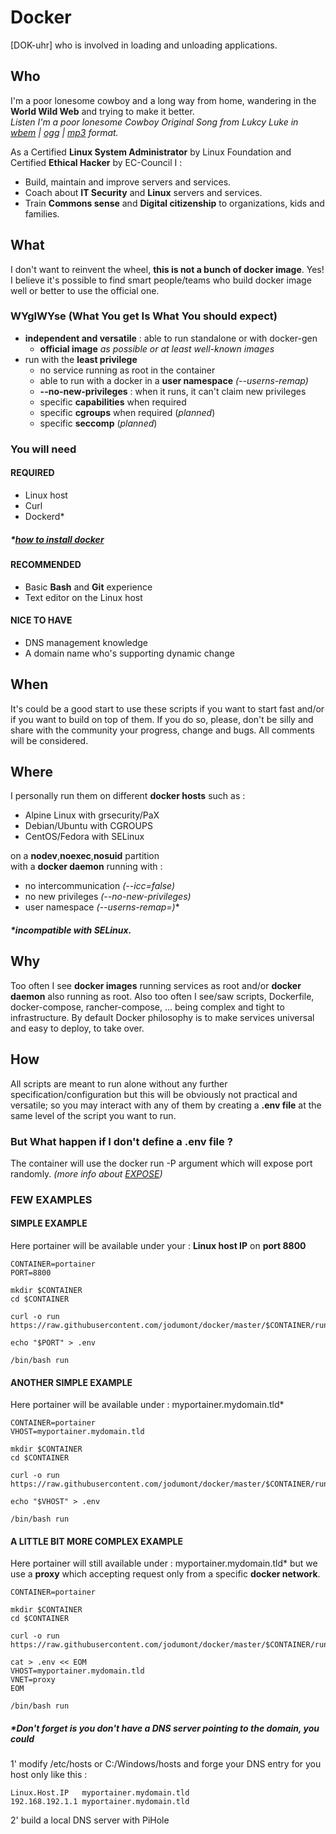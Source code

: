 # Docker
[DOK-uhr] who is involved in loading and unloading applications.

## Who
I'm a poor lonesome cowboy and a long way from home, wandering in the **World Wild Web** and trying to make it better.  
*Listen I'm a poor lonesome Cowboy Original Song from Lukcy Luke in <a href="assets/Lucky_Luke-Im_a_poor_lonesome_cowboy.wbem" title="Lucky Luke I'm a poor lonesome Cowboy" target="_blank">wbem</a> | <a href="assets/Lucky_Luke-Im_a_poor_lonesome_cowboy.ogg" title="Lucky Luke I'm a poor lonesome Cowboy" target="_blank">ogg</a> | <a href="assets/Lucky_Luke-Im_a_poor_lonesome_cowboy.mp3" title="Lucky Luke I'm a poor lonesome Cowboy (Yes mp3 was liberated in April 2017 by Fraunhofer.)" target="_blank">mp3</a> format.*

As a Certified **Linux System Administrator** by Linux Foundation and Certified **Ethical Hacker** by EC-Council I :
- Build, maintain and improve servers and services.  
- Coach about **IT Security** and **Linux** servers and services.  
- Train **Commons sense** and **Digital citizenship** to organizations, kids and families.  
## What
I don't want to reinvent the wheel, **this is not a bunch of docker image**. Yes! I believe it's possible to find smart people/teams who build docker image well or better to use the official one.  

### WYgIWYse (What You get Is What You should expect)
- **independent and versatile** : able to run standalone or with docker-gen  
  - **official image** *as possible or at least well-known images*  
- run with the **least privilege**  
  - no service running as root in the container  
  - able to run with a docker in a **user namespace**  *(--userns-remap)*  
  - **--no-new-privileges** : when it runs, it can't claim new privileges  
  - specific **capabilities** when required  
  - specific **cgroups** when required (*planned*)  
  - specific **seccomp** (*planned*)  
### You will need
#### REQUIRED
 - Linux host
 - Curl
 - Dockerd*  

##### *\*[how to install docker](https://docs.docker.com/install/)*
#### RECOMMENDED
- Basic **Bash** and **Git** experience
- Text editor on the Linux host
#### NICE TO HAVE
- DNS management knowledge  
- A domain name who's supporting dynamic change  
## When
It's could be a good start to use these scripts if you want to start fast and/or if you want to build on top of them.  If you do so, please, don't be silly and share with the community your progress, change and bugs. All comments will be considered.  
## Where
I personally run them on different **docker hosts** such as :
- Alpine Linux with grsecurity/PaX  
- Debian/Ubuntu with CGROUPS
- CentOS/Fedora with SELinux  
  
on a **nodev**,**noexec**,**nosuid** partition  
with a **docker daemon** running with :  
  - no intercommunication *(--icc=false)*  
  - no new privileges  *(--no-new-privileges)*
  - user namespace *(--userns-remap=)*\*
  
##### *\*incompatible with SELinux.*
## Why
Too often I see **docker images** running services as root and/or **docker daemon** also running as root. Also too often I see/saw scripts, Dockerfile, docker-compose, rancher-compose, ... being complex and tight to infrastructure. By default Docker philosophy is to make services universal and easy to deploy, to take over.
## How
All scripts are meant to run alone without any further specification/configuration but this will be obviously not practical and versatile; so you may interact with any of them by creating a **.env file** at the same level of the script you want to run.

### But What happen if I don't define a .env file ?  
The container will use the docker run -P argument which will expose port randomly. *(more info about <a href="https://docs.docker.com/v1.11/engine/reference/commandline/run/" title="" target="_blank">EXPOSE</a>)*

### FEW EXAMPLES

#### SIMPLE EXAMPLE
Here portainer will be available under your : **Linux host IP** on **port 8800**  
````
CONTAINER=portainer
PORT=8800

mkdir $CONTAINER
cd $CONTAINER

curl -o run https://raw.githubusercontent.com/jodumont/docker/master/$CONTAINER/run

echo "$PORT" > .env  

/bin/bash run  
````
#### ANOTHER SIMPLE EXAMPLE
Here portainer will be available under : myportainer.mydomain.tld\*  

````
CONTAINER=portainer
VHOST=myportainer.mydomain.tld  

mkdir $CONTAINER
cd $CONTAINER

curl -o run https://raw.githubusercontent.com/jodumont/docker/master/$CONTAINER/run

echo "$VHOST" > .env  

/bin/bash run  
````
#### A LITTLE BIT MORE COMPLEX EXAMPLE
Here portainer will still available under : myportainer.mydomain.tld\* but we use a **proxy** which accepting request only from a specific **docker network**.  

````
CONTAINER=portainer

mkdir $CONTAINER
cd $CONTAINER

curl -o run https://raw.githubusercontent.com/jodumont/docker/master/$CONTAINER/run

cat > .env << EOM
VHOST=myportainer.mydomain.tld  
VNET=proxy
EOM

/bin/bash run  
````
##### *Don't forget is you don't have a DNS server pointing to the domain, you could   
1' modify /etc/hosts or C:/Windows/hosts and forge your DNS entry for you host only like this :  
````
Linux.Host.IP   myportainer.mydomain.tld  
192.168.192.1.1 myportainer.mydomain.tld  
````
2' build a local DNS server with PiHole  